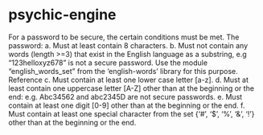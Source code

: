 # psychic-engine
For a password to be secure, the certain conditions must be met. The password:
    a. Must at least contain 8 characters. 
    b. Must not contain any words (length >=3) that exist in the English language as a substring, e.g “123helloxyz678” is not        a secure password. Use the module “english_words_set” from the ‘english-words’ library for this purpose. Reference 
    c. Must contain at least one lower case letter [a-z]. 
    d. Must at least contain one uppercase letter [A-Z] other than at the beginning or the end: e.g. Abc34562 and abc2345D are        not secure passwords. 
    e. Must contain at least one digit [0-9] other than at the beginning or the end. 
    f. Must contain at least one special character from the set {‘#’, ‘$’, ‘%’, ‘&amp;’, ‘!’} other than at the beginning or          the end.
